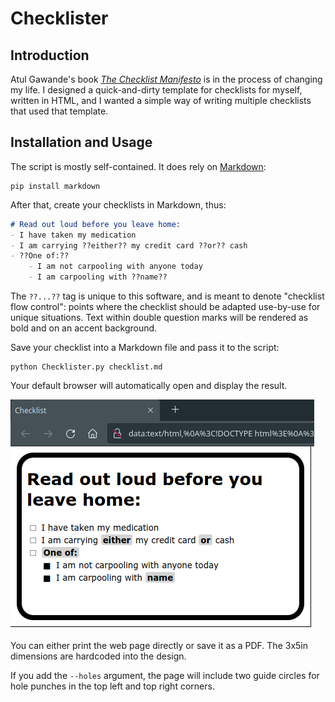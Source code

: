 # Checklister
## Introduction

Atul Gawande's book _[The Checklist Manifesto](http://atulgawande.com/book/the-checklist-manifesto/)_ is in the process of changing my life.  I designed a quick-and-dirty template for checklists for myself, written in HTML, and I wanted a simple way of writing multiple checklists that used that template.

## Installation and Usage

The script is mostly self-contained.  It does rely on [Markdown](https://pypi.org/project/Markdown/):

```
pip install markdown
```

After that, create your checklists in Markdown, thus:

```markdown
# Read out loud before you leave home:
- I have taken my medication
- I am carrying ??either?? my credit card ??or?? cash
- ??One of:??
    - I am not carpooling with anyone today
    - I am carpooling with ??name??
```

The `??...??` tag is unique to this software, and is meant to denote "checklist flow control": points where the checklist should be adapted use-by-use for unique situations.  Text within double question marks will be rendered as bold and on an accent background.

Save your checklist into a Markdown file and pass it to the script:

```
python Checklister.py checklist.md
```

Your default browser will automatically open and display the result.

![The result of passing the above checklist example to the Checklister.py script](demochecklistresult.png)

You can either print the web page directly or save it as a PDF.  The 3x5in dimensions are hardcoded into the design.

If you add the `--holes` argument, the page will include two guide circles for hole punches in the top left and top right corners.
